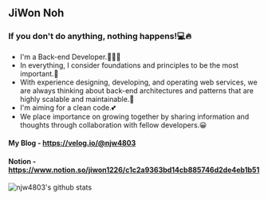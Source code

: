 ## JiWon Noh
### If you don't do anything, nothing happens!💻🔥

  - I'm a Back-end Developer.👨🏻‍💻
  - In everything, I consider foundations and principles to be the most important.💭
  - With experience designing, developing, and operating web services, we are always thinking about back-end architectures and      patterns that are highly scalable and maintainable.🤔
  - I'm aiming for a clean code.💕
  - We place importance on growing together by sharing information and thoughts through collaboration with fellow developers.😀

#### My Blog - https://velog.io/@njw4803
#### Notion - https://www.notion.so/jiwon1226/c1c2a9363bd14cb885746d2de4eb1b51


![njw4803's github stats](https://github-readme-stats.vercel.app/api?username=njw4803&show_icons=true&theme=merko)
